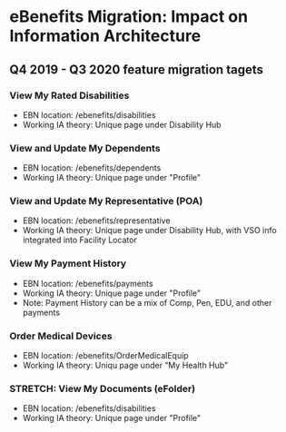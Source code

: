 # eBenefits Migration: Impact on Information Architecture

## Q4 2019 - Q3 2020 feature migration tagets

### View My Rated Disabilities
- EBN location: /ebenefits/disabilities
- Working IA theory: Unique page under Disability Hub

### View and Update My Dependents
- EBN location: /ebenefits/dependents
- Working IA theory: Unique page under "Profile"

### View and Update My Representative (POA)
- EBN location: /ebenefits/representative
- Working IA theory: Unique page under Disability Hub, with VSO info integrated into Facility Locator

### View My Payment History
- EBN location: /ebenefits/payments
- Working IA theory: Unique page under "Profile"
- Note: Payment History can be a mix of Comp, Pen, EDU, and other payments

### Order Medical Devices
- EBN location: /ebenefits/OrderMedicalEquip
- Working IA theory: Uniqu page under "My Health Hub"

### STRETCH: View My Documents (eFolder)
- EBN location: /ebenefits/disabilities
- Working IA theory: Unique page under "Profile"
